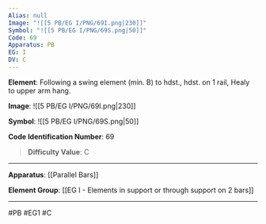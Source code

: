 ```yaml
---
Alias: null
Image: "![[5 PB/EG I/PNG/69I.png|230]]"
Symbol: "![[5 PB/EG I/PNG/69S.png|50]]"
Code: 69
Apparatus: PB
EG: I
DV: C
---
```

**Element**: Following a swing element (min. B) to hdst., hdst. on 1 rail, Healy to upper arm hang.

**Image**:
![[5 PB/EG I/PNG/69I.png|230]]

**Symbol**:
![[5 PB/EG I/PNG/69S.png|50]]

**Code Identification Number**: 69

>**Difficulty Value**: C

___
**Apparatus**: [[Parallel Bars]]

**Element Group**: [[EG I - Elements in support or through support on 2 bars]]
___
#PB #EG1 #C
